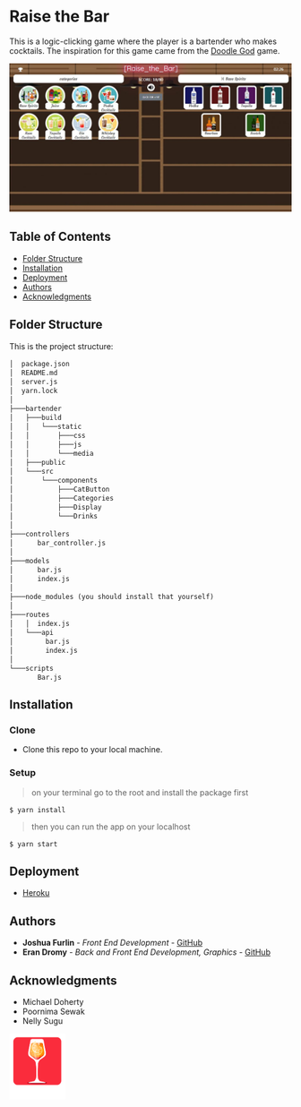 # Raise the Bar

This is a logic-clicking game where the player is a bartender who makes cocktails. The inspiration for this game came from the [Doodle God](http://doodlegod.com/) game.

<img src="./bartender/public/picweb.jpg">

## Table of Contents

- [Folder Structure](#folder-structure)
- [Installation](#installation)
- [Deployment](#deployment)
- [Authors](#authors)
- [Acknowledgments](#acknowledgments)

## Folder Structure

This is the project structure:

```
│  package.json
│  README.md
│  server.js
│  yarn.lock
│
├───bartender
│   ├───build
│   │   └───static
│   │       ├───css
│   │       ├───js
│   │       └───media
│   ├───public
│   └───src
│       └───components
│           ├───CatButton
│           ├───Categories
│           ├───Display
│           └───Drinks
│
├───controllers
│      bar_controller.js
│
├───models
│      bar.js
│      index.js
│
├───node_modules (you should install that yourself)
│
├───routes
│   │  index.js
│   └───api
│        bar.js
│        index.js
│
└───scripts
       Bar.js
```

## Installation

### Clone

- Clone this repo to your local machine. 

### Setup

> on your terminal go to the root and install the package first

```shell
$ yarn install
```
> then you can run the app on your localhost

```shell
$ yarn start
```

## Deployment

* [Heroku](https://protected-cove-88281.herokuapp.com/)

## Authors

* **Joshua Furlin** - *Front End Development* - [GitHub](https://github.com/space-age-pete)
* **Eran Dromy** - *Back and Front End Development, Graphics* - [GitHub](https://github.com/erandro)

## Acknowledgments

* Michael Doherty
* Poornima Sewak
* Nelly Sugu


<img src="./bartender/public/AperolSpritz.png" width="100">


